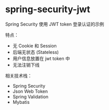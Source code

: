 # spring-security-jwt

Spring Security 使用 JWT token 登录认证的示例

特点：

- 无 Cookie 和 Session
- 后端无状态 (Stateless)
- 用户信息放置在 jwt token 中
- 无法注销下线

相关技术栈：

- Spring Security
- Json Web Token
- Spring Validation
- Mybatis
